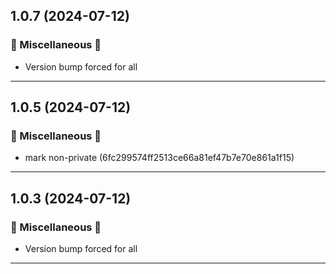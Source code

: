 ## 1.0.7 (2024-07-12)

### 🔀 Miscellaneous 🔀

- Version bump forced for all

---

## 1.0.5 (2024-07-12)

### 🔀 Miscellaneous 🔀

- mark non-private (6fc299574ff2513ce66a81ef47b7e70e861a1f15)

---

## 1.0.3 (2024-07-12)

### 🔀 Miscellaneous 🔀

- Version bump forced for all

---

